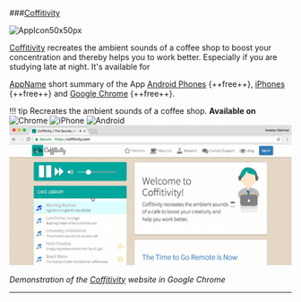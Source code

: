 ###[Coffitivity](https://coffitivity.com/)

![AppIcon50x50px](/Images/CoffitivityAppIcon.png)

[Coffitivity](https://coffitivity.com/) recreates the ambient sounds of a coffee shop to boost your concentration and thereby helps you to work better. Especially if you are studying late at night. It's available for

[AppName](www.google.de) short summary of the  App [Android Phones](href="https://play.google.com/store/apps/details?id=com.coffitivity.coffitivity&amp;hl=en) {++free++}, [iPhones](https://itunes.apple.com/us/app/coffitivity/id669576390?mt=8) {++free++} and [Google Chrome](https://coffitivity.com/) {++free++}. 

!!! tip
	Recreates the ambient sounds of a coffee shop.
	**Available on** ![Chrome](/Icons/Chrome.png) ![iPhone](/Icons/iPhone.png) ![Android](/Icons/Android.png)
![Screenshot](GIFs/Coffitivity.gif)  

_Demonstration of the [Coffitivity](https://coffitivity.com/) website in Google Chrome_

****

